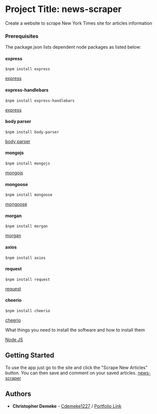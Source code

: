 # Project Title: news-scraper
 Create a website to scrape New York Times site for articles information

### Prerequisites
The package.json lists dependent node packages as listed below:

#### express
```$npm install express```

[express](https://www.npmjs.com/package/express)

#### express-handlebars
```$npm install express-handlebars```

[express](https://www.npmjs.com/package/express-handlebars)

#### body parser
```$npm install body-parser```

[body parser](https://www.npmjs.com/package/body-parser)

#### mongojs
```$npm install mongojs```

[mongojs](https://www.npmjs.com/package/mongojs)

#### mongoose
```$npm install mongoose```

[mongoose](https://www.npmjs.com/package/mongoose)

#### morgan
```$npm install morgan```

[morgan](https://www.npmjs.com/package/morgan)

#### axios
```$npm install axios```


#### request
```$npm install request```

[request](https://www.npmjs.com/package/request)

#### cheerio
```$npm install cheerio```

[cheerio](https://www.npmjs.com/package/cheerio)



What things you need to install the software and how to install them

[Node JS](https://nodejs.org/en/)

## Getting Started

To use the app just go to the site and click the "Scrape New Articles" button.
You can then save and comment on your saved articles.
[news-scraper](https://news-scrape-mongo.herokuapp.com/) 

## Authors
* **Christopher Demeke** - [Cdemeke1227](https://github.com/Cdemeke1227) / [Portfolio Link](https://christopher-demeke.herokuapp.com/)
